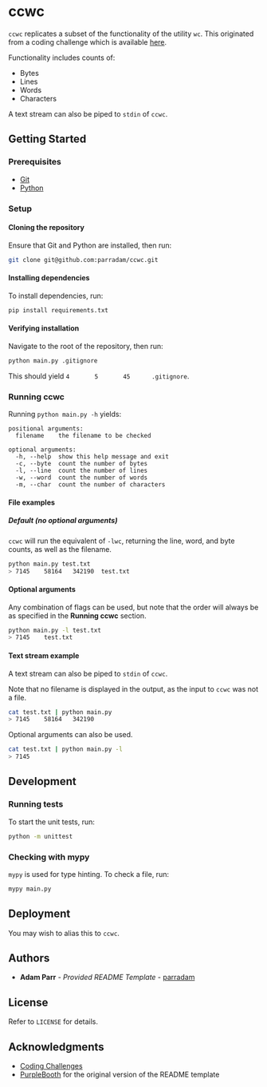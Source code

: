 # ccwc

`ccwc` replicates a subset of the functionality of the utility `wc`. This originated from a coding challenge which is available [here](https://codingchallenges.fyi/challenges/challenge-wc/).

Functionality includes counts of:

- Bytes
- Lines
- Words
- Characters

A text stream can also be piped to `stdin` of `ccwc`.

## Getting Started

### Prerequisites

- [Git](https://git-scm.com/)
- [Python](https://www.python.org/)

### Setup

#### Cloning the repository

Ensure that Git and Python are installed, then run:

```sh
git clone git@github.com:parradam/ccwc.git
```

#### Installing dependencies

To install dependencies, run:

```sh
pip install requirements.txt
```

#### Verifying installation

Navigate to the root of the repository, then run:

```sh
python main.py .gitignore
```

This should yield `4       5       45      .gitignore`.

### Running ccwc

Running `python main.py -h` yields:

```text
positional arguments:
  filename    the filename to be checked

optional arguments:
  -h, --help  show this help message and exit
  -c, --byte  count the number of bytes
  -l, --line  count the number of lines
  -w, --word  count the number of words
  -m, --char  count the number of characters
```

#### File examples

##### Default (no optional arguments)

`ccwc` will run the equivalent of `-lwc`, returning the line, word, and byte counts, as well as the filename.

```sh
python main.py test.txt
> 7145    58164   342190  test.txt
```

#### Optional arguments

Any combination of flags can be used, but note that the order will always be as specified in the **Running ccwc** section.

```sh
python main.py -l test.txt
> 7145    test.txt
```

#### Text stream example

A text stream can also be piped to `stdin` of `ccwc`.

Note that no filename is displayed in the output, as the input to `ccwc` was not a file.

```sh
cat test.txt | python main.py
> 7145    58164   342190
```

Optional arguments can also be used.

```sh
cat test.txt | python main.py -l
> 7145
```

## Development

### Running tests

To start the unit tests, run:

```sh
python -m unittest
```

### Checking with mypy

`mypy` is used for type hinting. To check a file, run:

```sh
mypy main.py
```

## Deployment

You may wish to alias this to `ccwc`.

## Authors

- **Adam Parr** - *Provided README Template* -
    [parradam](https://github.com/parradam)

## License

Refer to `LICENSE` for details.

## Acknowledgments

- [Coding Challenges](https://codingchallenges.fyi/challenges/challenge-wc/)
- [PurpleBooth](https://github.com/PurpleBooth) for the original version of the README template

